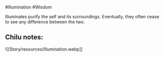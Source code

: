 #Illumination #Wisdom 

Illuminates purify the self and its surroundings. Eventually, they often cease to see any difference between the two.

Chilu notes:
- 

![[Story/resources/Illumination.webp]]